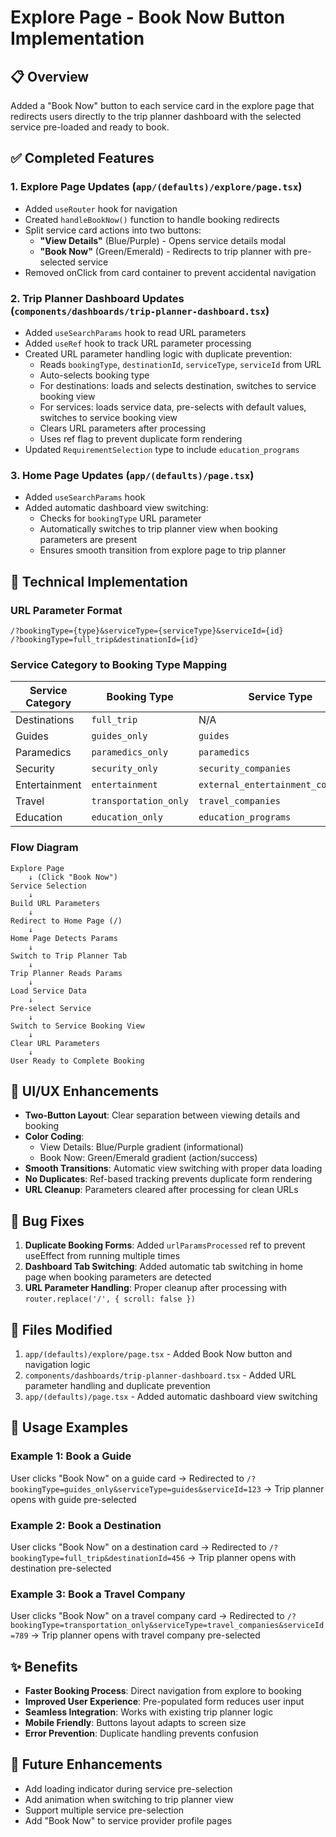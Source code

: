 # Explore Page - Book Now Button Implementation

## 📋 Overview

Added a "Book Now" button to each service card in the explore page that redirects users directly to the trip planner dashboard with the selected service pre-loaded and ready to book.

## ✅ Completed Features

### 1. **Explore Page Updates** (`app/(defaults)/explore/page.tsx`)

- Added `useRouter` hook for navigation
- Created `handleBookNow()` function to handle booking redirects
- Split service card actions into two buttons:
    - **"View Details"** (Blue/Purple) - Opens service details modal
    - **"Book Now"** (Green/Emerald) - Redirects to trip planner with pre-selected service
- Removed onClick from card container to prevent accidental navigation

### 2. **Trip Planner Dashboard Updates** (`components/dashboards/trip-planner-dashboard.tsx`)

- Added `useSearchParams` hook to read URL parameters
- Added `useRef` hook to track URL parameter processing
- Created URL parameter handling logic with duplicate prevention:
    - Reads `bookingType`, `destinationId`, `serviceType`, `serviceId` from URL
    - Auto-selects booking type
    - For destinations: loads and selects destination, switches to service booking view
    - For services: loads service data, pre-selects with default values, switches to service booking view
    - Clears URL parameters after processing
    - Uses ref flag to prevent duplicate form rendering
- Updated `RequirementSelection` type to include `education_programs`

### 3. **Home Page Updates** (`app/(defaults)/page.tsx`)

- Added `useSearchParams` hook
- Added automatic dashboard view switching:
    - Checks for `bookingType` URL parameter
    - Automatically switches to trip planner view when booking parameters are present
    - Ensures smooth transition from explore page to trip planner

## 🔧 Technical Implementation

### URL Parameter Format

```
/?bookingType={type}&serviceType={serviceType}&serviceId={id}
/?bookingType=full_trip&destinationId={id}
```

### Service Category to Booking Type Mapping

| Service Category | Booking Type          | Service Type                       |
| ---------------- | --------------------- | ---------------------------------- |
| Destinations     | `full_trip`           | N/A                                |
| Guides           | `guides_only`         | `guides`                           |
| Paramedics       | `paramedics_only`     | `paramedics`                       |
| Security         | `security_only`       | `security_companies`               |
| Entertainment    | `entertainment`       | `external_entertainment_companies` |
| Travel           | `transportation_only` | `travel_companies`                 |
| Education        | `education_only`      | `education_programs`               |

### Flow Diagram

```
Explore Page
    ↓ (Click "Book Now")
Service Selection
    ↓
Build URL Parameters
    ↓
Redirect to Home Page (/)
    ↓
Home Page Detects Params
    ↓
Switch to Trip Planner Tab
    ↓
Trip Planner Reads Params
    ↓
Load Service Data
    ↓
Pre-select Service
    ↓
Switch to Service Booking View
    ↓
Clear URL Parameters
    ↓
User Ready to Complete Booking
```

## 🎨 UI/UX Enhancements

- **Two-Button Layout**: Clear separation between viewing details and booking
- **Color Coding**:
    - View Details: Blue/Purple gradient (informational)
    - Book Now: Green/Emerald gradient (action/success)
- **Smooth Transitions**: Automatic view switching with proper data loading
- **No Duplicates**: Ref-based tracking prevents duplicate form rendering
- **URL Cleanup**: Parameters cleared after processing for clean URLs

## 🐛 Bug Fixes

1. **Duplicate Booking Forms**: Added `urlParamsProcessed` ref to prevent useEffect from running multiple times
2. **Dashboard Tab Switching**: Added automatic tab switching in home page when booking parameters are detected
3. **URL Parameter Handling**: Proper cleanup after processing with `router.replace('/', { scroll: false })`

## 📝 Files Modified

1. `app/(defaults)/explore/page.tsx` - Added Book Now button and navigation logic
2. `components/dashboards/trip-planner-dashboard.tsx` - Added URL parameter handling and duplicate prevention
3. `app/(defaults)/page.tsx` - Added automatic dashboard view switching

## 🚀 Usage Examples

### Example 1: Book a Guide

User clicks "Book Now" on a guide card → Redirected to `/?bookingType=guides_only&serviceType=guides&serviceId=123` → Trip planner opens with guide pre-selected

### Example 2: Book a Destination

User clicks "Book Now" on a destination card → Redirected to `/?bookingType=full_trip&destinationId=456` → Trip planner opens with destination pre-selected

### Example 3: Book a Travel Company

User clicks "Book Now" on a travel company card → Redirected to `/?bookingType=transportation_only&serviceType=travel_companies&serviceId=789` → Trip planner opens with travel company pre-selected

## ✨ Benefits

- **Faster Booking Process**: Direct navigation from explore to booking
- **Improved User Experience**: Pre-populated form reduces user input
- **Seamless Integration**: Works with existing trip planner logic
- **Mobile Friendly**: Buttons layout adapts to screen size
- **Error Prevention**: Duplicate handling prevents confusion

## 🔮 Future Enhancements

- Add loading indicator during service pre-selection
- Add animation when switching to trip planner view
- Support multiple service pre-selection
- Add "Book Now" to service provider profile pages
